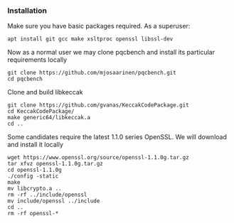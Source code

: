 
### Installation

Make sure you have basic packages required. As a superuser:
```
apt install git gcc make xsltproc openssl libssl-dev
```
 
Now as a normal user we may clone pqcbench and install its particular
requirements locally

```
git clone https://github.com/mjosaarinen/pqcbench.git
cd pqcbench
```

Clone and build libkeccak
```
git clone https://github.com/gvanas/KeccakCodePackage.git
cd KeccakCodePackage/
make generic64/libkeccak.a
cd ..
```

Some candidates require the latest 1.1.0 series OpenSSL.  We will download and install it locally
```
wget https://www.openssl.org/source/openssl-1.1.0g.tar.gz
tar xfvz openssl-1.1.0g.tar.gz 
cd openssl-1.1.0g
./config -static
make
mv libcrypto.a ..
rm -rf ../include/openssl
mv include/openssl ../include
cd ..
rm -rf openssl-*
```
